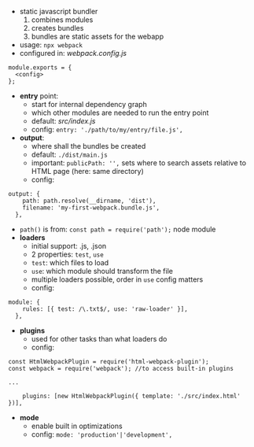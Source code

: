 - static javascript bundler
    1. combines modules
    2. creates bundles
    3. bundles are static assets for the webapp
- usage: `npx webpack`
- configured in: *webpack.config.js*
```
module.exports = {
  <config>
};
```
- **entry** point:
    - start for internal dependency graph
    - which other modules are needed to run the entry point
    - default: *src/index.js*
    - config: `entry: './path/to/my/entry/file.js',`
- **output**:
    - where shall the bundles be created
    - default: `./dist/main.js`
    - important: `publicPath: '',` sets where to search assets relative to HTML page (here: same directory)
    - config:
```
output: {
    path: path.resolve(__dirname, 'dist'),
    filename: 'my-first-webpack.bundle.js',
  },
```

- `path()` is from: `const path = require('path');` node module
- **loaders**
    - initial support: .js, .json
    - 2 properties: `test`, `use`
    - `test`: which files to load
    - `use`: which module should transform the file
    - multiple loaders possible, order in `use` config matters
    - config:
```
module: {
    rules: [{ test: /\.txt$/, use: 'raw-loader' }],
  },
```
- **plugins**
    - used for other tasks than what loaders do
    - config:
```
const HtmlWebpackPlugin = require('html-webpack-plugin');
const webpack = require('webpack'); //to access built-in plugins

...

    plugins: [new HtmlWebpackPlugin({ template: './src/index.html' })],
```
- **mode**
    - enable built in optimizations
    - config: `mode: 'production'|'development',`
